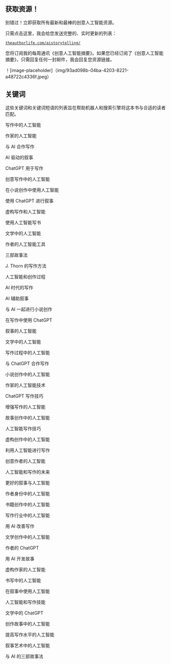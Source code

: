 ## 获取资源！

别错过！立即获取所有最新和最棒的创意人工智能资源。

只需点击这里，我会给您发送完整的、实时更新的列表：

[`theauthorlife.com/aistorytelling/`](https://theauthorlife.com/aistorytelling/)

您将订阅我的每周通讯《创意人工智能摘要》。如果您已经订阅了《创意人工智能摘要》，只需回复任何一封邮件，我会回复您资源链接。

！[image-placeholder]（img/93ad098b-04ba-4203-8221-a48722c4336f.jpeg）

## 关键词

这些关键词和关键词短语的列表旨在帮助机器人和搜索引擎将这本书与合适的读者匹配。

写作中的人工智能

作家的人工智能

与 AI 合作写作

AI 驱动的叙事

ChatGPT 用于写作

创意写作中的人工智能

在小说创作中使用人工智能

使用 ChatGPT 进行叙事

虚构写作和人工智能

使用人工智能写书

文学中的人工智能

作者的人工智能工具

三部故事法

J. Thorn 的写作方法

人工智能和创作过程

AI 时代的写作

AI 辅助叙事

与 AI 一起进行小说创作

在写作中使用 ChatGPT

叙事的人工智能

文学中的人工智能

写作过程中的人工智能

与 ChatGPT 合作写作

小说创作中的人工智能

作家的人工智能技术

ChatGPT 写作技巧

增强写作的人工智能

故事创作中的人工智能

人工智能写作技巧

虚构创作中的人工智能

利用人工智能进行写作

创意作者的人工智能

人工智能和写作的未来

更好的叙事与人工智能

作者身份中的人工智能

书籍创作中的人工智能

写作行业中的人工智能

用 AI 改善写作

文学创作中的人工智能

作者的 ChatGPT

用 AI 开发故事

虚构作家的人工智能

书写中的人工智能

在叙事中使用人工智能

人工智能和写作技能

文学中的 ChatGPT

创作故事中的人工智能

提高写作水平的人工智能

叙事艺术中的人工智能

与 AI 的三部故事法
